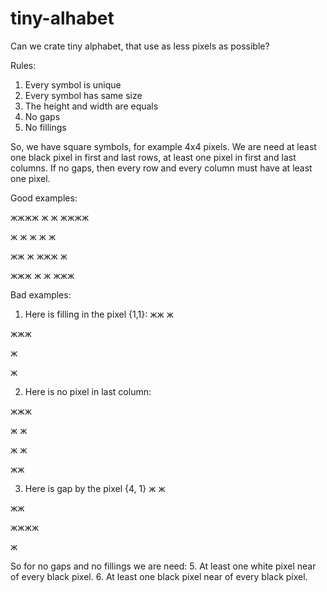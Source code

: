 # tiny-alhabet
Can we crate tiny alphabet, that use as less pixels as possible?

Rules:
1. Every symbol is unique
2. Every symbol has same size
3. The height and width are equals
3. No gaps
4. No fillings

So, we have square symbols, for example 4x4 pixels.
We are need at least one black pixel in first and last rows, at least one pixel in first and last columns.
If no gaps, then every row and every column must have at least one pixel.

Good examples:

жжжж  ж  ж   жжжж 

ж ж   ж ж     ж

жж ж  жжж    ж

 жжж  ж  ж    жжж
 
 Bad examples:
1.  Here is filling in the pixel {1,1}:
жж ж

жжж 

ж   

ж
 
2. Here is no pixel in last column:

жжж

ж ж

ж ж

жж 
 
3. Here is gap by the pixel {4, 1}
ж  ж

жж  

жжжж

ж
 
 So for no gaps and no fillings we are need:
 5. At least one white pixel near of every black pixel.
 6. At least one black pixel near of every black pixel.

